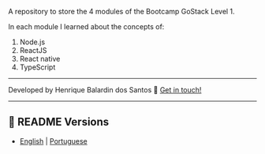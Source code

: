 A repository to store the 4 modules of the Bootcamp GoStack Level 1.

In each module I learned about the concepts of:

1. Node.js
2. ReactJS
3. React native
4. TypeScript

---

Developed by Henrique Balardin dos Santos 🚀 [Get in touch!](https://www.linkedin.com/in/hbalardin)

---

## 🚩 README Versions

- [English](https://github.com/hbalardin/gostack-level-01-dev-concepts/blob/master/README-en.md) | [Portuguese](https://github.com/hbalardin/gostack-level-01-dev-concepts/blob/master/README.md)